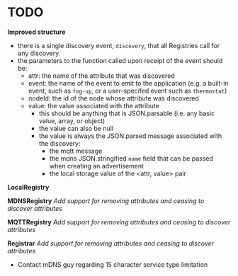 # TODO

**Improved structure**
- there is a single discovery event, `discovery`, that all Registries call for any discovery.
- the parameters to the function called upon receipt of the event should be:
    - attr: the name of the attribute that was discovered
    - event: the name of the event to emit to the application (e.g. a built-in event, such as `fog-up`, or a user-specifed event such as `thermostat`)
    - nodeId: the id of the node whose attribute was discovered
    - value: the value associated with the attribute
        - this should be anything that is JSON.parsable (i.e. any basic value, array, or object)
        - the value can also be null
        - the value is always the JSON.parsed message associated with the discovery:
            - the mqtt message
            - the mdns JSON.stringified `name` field that can be passed when creating an advertisement
            - the local storage value of the <attr, value> pair

**LocalRegistry**

**MDNSRegistry**
*Add support for removing attributes and ceasing to discover attributes*

**MQTTRegistry**
*Add support for removing attributes and ceasing to discover attributes*

**Registrar**
*Add support for removing attributes and ceasing to discover attributes*

- Contact mDNS guy regarding 15 character service type limitation
